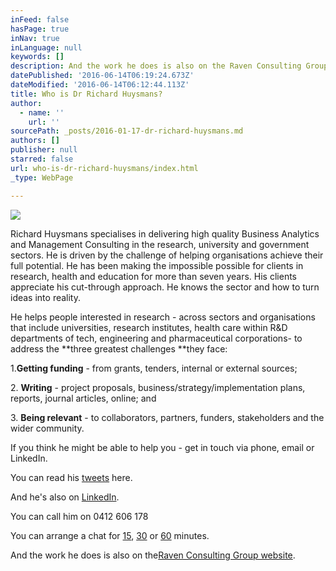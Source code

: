 ```yaml
---
inFeed: false
hasPage: true
inNav: true
inLanguage: null
keywords: []
description: And the work he does is also on the Raven Consulting Group website.
datePublished: '2016-06-14T06:19:24.673Z'
dateModified: '2016-06-14T06:12:44.113Z'
title: Who is Dr Richard Huysmans?
author:
  - name: ''
    url: ''
sourcePath: _posts/2016-01-17-dr-richard-huysmans.md
authors: []
publisher: null
starred: false
url: who-is-dr-richard-huysmans/index.html
_type: WebPage

---
```

![](https://s3-us-west-2.amazonaws.com/the-grid-img/p/132c603faa6146ae6e908bbb827a0ff28271d11e.jpg)

Richard Huysmans specialises in delivering high quality Business Analytics and Management Consulting in the research, university and government sectors. He is driven by the challenge of helping organisations achieve their full potential. He has been making the impossible possible for clients in research, health and education for more than seven years. His clients appreciate his cut-through approach. He knows the sector and how to turn ideas into reality.

He helps people interested in research - across sectors and organisations that include universities, research institutes, health care within R&D departments of tech, engineering and pharmaceutical corporations- to address the **three greatest challenges **they face:

1\.**Getting funding** - from grants, tenders, internal or external sources;

2\. **Writing** - project proposals, business/strategy/implementation plans, reports, journal articles, online; and

3\. **Being relevant** - to collaborators, partners, funders, stakeholders and the wider community.

If you think he might be able to help you - get in touch via phone, email or LinkedIn.

You can read his [tweets][0] here.

And he's also on [LinkedIn][1].

You can call him on 0412 606 178

You can arrange a chat for [15][2], [30][3] or [60][4] minutes.

And the work he does is also on the[Raven Consulting Group website][5].

[0]: https://twitter.com/RichardHuysmans
[1]: https://www.linkedin.com/in/richardhuysmans
[2]: https://www.timetrade.com/app/td-2610605/workflows/xxb2k/schedule/welcome?wfsid=b07a7e16-baba97f6-b07a7e11-baba97f6-00000002-ht0li2cd548atkd6fdfbo2epipo0v52g&view=full&fs=1
[3]: https://www.timetrade.com/app/td-2610605/workflows/g8dqm/schedule/welcome?wfsid=b07a7e16-baba97f6-b07a7e17-baba97f6-00000002-tet3rknptvgdidpnf2ccnhvhpkohvlut&view=full&fs=1
[4]: https://www.timetrade.com/app/td-2610605/workflows/1h34r/schedule/welcome?wfsid=b07a7e14-baba97f6-b07a7e16-baba97f6-00000002-f5jn4trarbusboinmh7u2otsod6ha18q&view=full&fs=1
[5]: www.ravencg.com.au